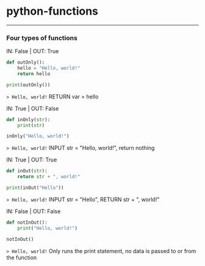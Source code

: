 # python-functions
---
### Four types of functions
IN: False | OUT: True
```python
def outOnly():
    hello = "Hello, world!" 
    return hello

print(outOnly())
```
`> Hello, world!`
RETURN var = hello

IN: True | OUT: False
```python
def inOnly(str):
    print(str)

inOnly("Hello, world!")
```
`> Hello, world!`
INPUT str = "Hello, world!", return nothing

IN: True | OUT: True
```python
def inOut(str):
    return str + ", world!"

print(inOut("Hello"))
```
`> Hello, world!`
INPUT str = "Hello", RETURN str + ", world!"

IN: False | OUT: False
```python
def notInOut():
    print("Hello, world!")

notInOut()
```
`> Hello, world!`
Only runs the print statement, no data is passed to or from the function 